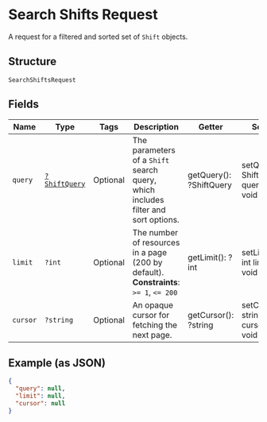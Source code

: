 
# Search Shifts Request

A request for a filtered and sorted set of `Shift` objects.

## Structure

`SearchShiftsRequest`

## Fields

| Name | Type | Tags | Description | Getter | Setter |
|  --- | --- | --- | --- | --- | --- |
| `query` | [`?ShiftQuery`](../../doc/models/shift-query.md) | Optional | The parameters of a `Shift` search query, which includes filter and sort options. | getQuery(): ?ShiftQuery | setQuery(?ShiftQuery query): void |
| `limit` | `?int` | Optional | The number of resources in a page (200 by default).<br>**Constraints**: `>= 1`, `<= 200` | getLimit(): ?int | setLimit(?int limit): void |
| `cursor` | `?string` | Optional | An opaque cursor for fetching the next page. | getCursor(): ?string | setCursor(?string cursor): void |

## Example (as JSON)

```json
{
  "query": null,
  "limit": null,
  "cursor": null
}
```


